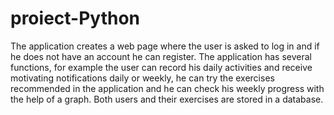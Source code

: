 ﻿# proiect-Python

 The application creates a web page where the user is asked to log in and if he does not have an account he can
register. The application has several functions, for example the user can record his daily activities and receive
motivating notifications daily or weekly, he can try the exercises recommended in the application and he can
check his weekly progress with the help of a graph. Both users and their exercises are stored in a database.
